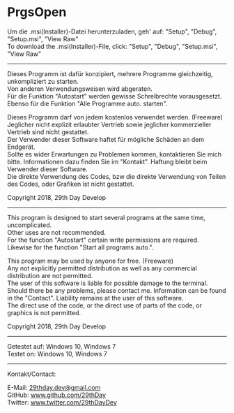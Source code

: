 # PrgsOpen
Um die .msi(Installer)-Datei herunterzuladen, geh' auf: "Setup", "Debug", "Setup.msi", "View Raw"   
To download the .msi(Installer)-File, click: "Setup", "Debug", "Setup.msi", "View Raw"

-------------
Dieses Programm ist dafür konzipiert, mehrere Programme gleichzeitig, unkompliziert zu starten.   
Von anderen Verwendungsweisen wird abgeraten.   
Für die Funktion "Autostart" werden gewisse Schreibrechte vorausgesetzt.   
Ebenso für die Funktion "Alle Programme auto. starten".   

Dieses Programm darf von jedem kostenlos verwendet werden. (Freeware)   
Jeglicher nicht explizit erlaubter Vertrieb sowie jeglicher kommerzieller Vertrieb sind nicht gestattet.   
Der Verwender dieser Software haftet für mögliche Schäden an dem Endgerät.   
Sollte es wider Erwartungen zu Problemen kommen, kontaktieren Sie mich bitte. Informationen dazu finden Sie im "Kontakt". Haftung bleibt beim Verwender dieser Software.   
Die direkte Verwendung des Codes, bzw die direkte Verwendung von Teilen des Codes, oder Grafiken ist nicht gestattet. 

Copyright 2018, 29th Day Develop

------------------------------------
This program is designed to start several programs at the same time, uncomplicated.   
Other uses are not recommended.   
For the function "Autostart" certain write permissions are required.   
Likewise for the function "Start all programs auto.".   

This program may be used by anyone for free. (Freeware)   
Any not explicitly permitted distribution as well as any commercial distribution are not permitted.   
The user of this software is liable for possible damage to the terminal.   
Should there be any problems, please contact me. Information can be found in the "Contact". Liability remains at the user of this software.   
The direct use of the code, or the direct use of parts of the code, or graphics  is not permitted.

Copyright 2018, 29th Day Develop

------------------------------------

Getestet auf: Windows 10, Windows 7   
Testet on: Windows 10, Windows 7

------------------------------------
Kontakt/Contact:

E-Mail: 29thday.dev@gmail.com   
GitHub: www.github.com/29thDay   
Twitter: www.twitter.com/29thDayDev   
